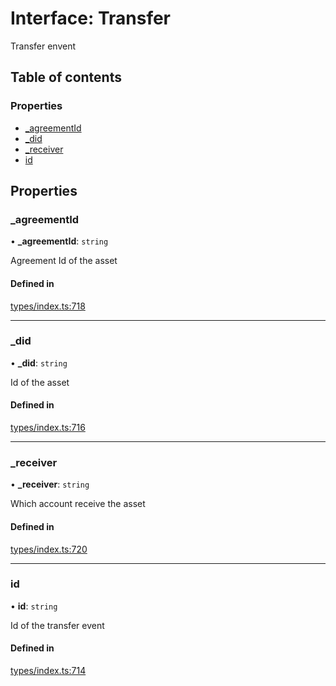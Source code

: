 # Interface: Transfer

Transfer envent

## Table of contents

### Properties

- [\_agreementId](Transfer.md#_agreementid)
- [\_did](Transfer.md#_did)
- [\_receiver](Transfer.md#_receiver)
- [id](Transfer.md#id)

## Properties

### \_agreementId

• **\_agreementId**: `string`

Agreement Id of the asset

#### Defined in

[types/index.ts:718](https://github.com/nevermined-io/components-catalog/blob/47f3928/lib/src/types/index.ts#L718)

___

### \_did

• **\_did**: `string`

Id of the asset

#### Defined in

[types/index.ts:716](https://github.com/nevermined-io/components-catalog/blob/47f3928/lib/src/types/index.ts#L716)

___

### \_receiver

• **\_receiver**: `string`

Which account receive the asset

#### Defined in

[types/index.ts:720](https://github.com/nevermined-io/components-catalog/blob/47f3928/lib/src/types/index.ts#L720)

___

### id

• **id**: `string`

Id of the transfer event

#### Defined in

[types/index.ts:714](https://github.com/nevermined-io/components-catalog/blob/47f3928/lib/src/types/index.ts#L714)
